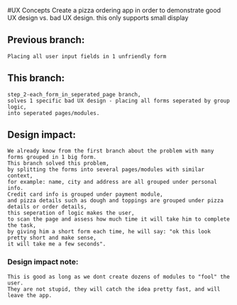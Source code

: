 #UX Concepts
    Create a pizza ordering app in order to demonstrate good UX design vs. bad UX design.
    this only supports small display

## Previous branch: 
    Placing all user input fields in 1 unfriendly form

## This branch: 
    step_2-each_form_in_seperated_page branch, 
    solves 1 specific bad UX design - placing all forms seperated by group logic, 
    into seperated pages/modules.

## Design impact: 
    We already know from the first branch about the problem with many forms grouped in 1 big form. 
    This branch solved this problem, 
    by splitting the forms into several pages/modules with similar context, 
    for example: name, city and address are all grouped under personal info. 
    Credit card info is grouped under payment module, 
    and pizza details such as dough and toppings are grouped under pizza details or order details, 
    this seperation of logic makes the user, 
    to scan the page and assess how much time it will take him to complete the task, 
    by giving him a short form each time, he will say: "ok this look pretty short and make sense, 
    it will take me a few seconds". 

### Design impact note: 
    This is good as long as we dont create dozens of modules to "fool" the user.
    They are not stupid, they will catch the idea pretty fast, and will leave the app.